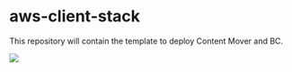 # aws-client-stack
This repository will contain the template to deploy Content Mover and BC.

<a href="https://console.aws.amazon.com/cloudformation/home#/stacks/quickcreate?stackName&templateURL=https://prosperoware-cloudformation-templates.s3.amazonaws.com/template.yml" target="_blank"><img src="https://cdn.rawgit.com/buildkite/cloudformation-launch-stack-button-svg/master/launch-stack.svg"/></a>

